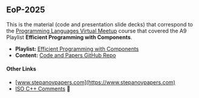 ## EoP-2025

This is the material (code and presentation slide decks) that correspond to the [Programming Languages Virtual Meetup](https://www.meetup.com/Programming-Languages-Toronto-Meetup/) course that covered the A9 Playlist **Efficient Programming with Components**.

* **Playlist:** [Efficient Programming with Components](https://www.youtube.com/playlist?list=PLHxtyCq_WDLXryyw91lahwdtpZsmo4BGD)
* **Content:** [Code and Papers GitHub Repo](https://github.com/rjernst/stepanov-components-course/tree/master)

#### Other Links

* [www.stepanovpapers.com](https://www.stepanovpapers.com)
* [ISO C++ Comments](https://isocpp.org/blog/2013/06/efficient-programming-with-components-by-alexander-stepanov) 👀
